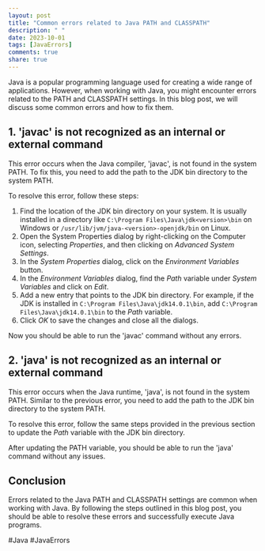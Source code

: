 ```yaml
---
layout: post
title: "Common errors related to Java PATH and CLASSPATH"
description: " "
date: 2023-10-01
tags: [JavaErrors]
comments: true
share: true
---
```


Java is a popular programming language used for creating a wide range of applications. However, when working with Java, you might encounter errors related to the PATH and CLASSPATH settings. In this blog post, we will discuss some common errors and how to fix them.

## 1. 'javac' is not recognized as an internal or external command

This error occurs when the Java compiler, 'javac', is not found in the system PATH. To fix this, you need to add the path to the JDK bin directory to the system PATH.

To resolve this error, follow these steps:

1. Find the location of the JDK bin directory on your system. It is usually installed in a directory like `C:\Program Files\Java\jdk<version>\bin` on Windows or `/usr/lib/jvm/java-<version>-openjdk/bin` on Linux.
2. Open the System Properties dialog by right-clicking on the Computer icon, selecting *Properties*, and then clicking on *Advanced System Settings*.
3. In the *System Properties* dialog, click on the *Environment Variables* button.
4. In the *Environment Variables* dialog, find the *Path* variable under *System Variables* and click on *Edit*.
5. Add a new entry that points to the JDK bin directory. For example, if the JDK is installed in `C:\Program Files\Java\jdk14.0.1\bin`, add `C:\Program Files\Java\jdk14.0.1\bin` to the *Path* variable.
6. Click *OK* to save the changes and close all the dialogs.

Now you should be able to run the 'javac' command without any errors.

## 2. 'java' is not recognized as an internal or external command

This error occurs when the Java runtime, 'java', is not found in the system PATH. Similar to the previous error, you need to add the path to the JDK bin directory to the system PATH.

To resolve this error, follow the same steps provided in the previous section to update the *Path* variable with the JDK bin directory.

After updating the PATH variable, you should be able to run the 'java' command without any issues.

## Conclusion

Errors related to the Java PATH and CLASSPATH settings are common when working with Java. By following the steps outlined in this blog post, you should be able to resolve these errors and successfully execute Java programs.

#Java #JavaErrors
